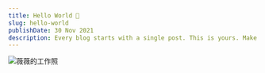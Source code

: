 ```yaml
---
title: Hello World 👋
slug: hello-world
publishDate: 30 Nov 2021
description: Every blog starts with a single post. This is yours. Make it great.
---
```


![薇薇的工作照](/assets/vv.jpg)

